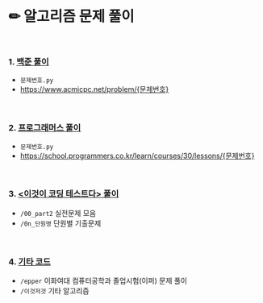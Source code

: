 # ✏ 알고리즘 문제 풀이

<br>

### 1. [백준 풀이](https://github.com/Hong-Jinseo/Algorithm/tree/main/baekjoon)
- `문제번호.py`
- https://www.acmicpc.net/problem/{문제번호}

<br>

### 2. [프로그래머스 풀이](https://github.com/Hong-Jinseo/Algorithm/tree/main/programmers)
- `문제번호.py`
- https://school.programmers.co.kr/learn/courses/30/lessons/{문제번호}

<br>

### 3. [<이것이 코딩 테스트다> 풀이](https://github.com/Hong-Jinseo/Algorithm/tree/main/%EC%9D%B4%EC%BD%94%ED%85%8C)
- `/00_part2` 실전문제 모음
- `/0n_단원명` 단원별 기출문제

<br>

### 4. [기타 코드](https://github.com/Hong-Jinseo/Algorithm/tree/main/source)
- `/epper` 이화여대 컴퓨터공학과 졸업시험(이퍼) 문제 풀이
- `/이것저것` 기타 알고리즘
